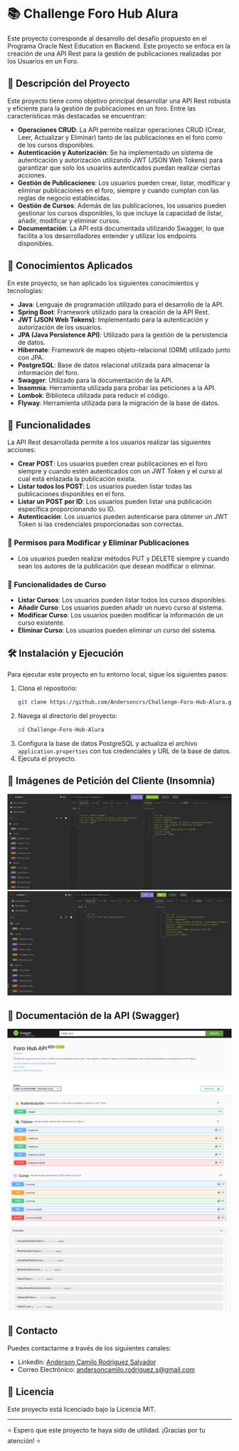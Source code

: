 # 📚 Challenge Foro Hub Alura

Este proyecto corresponde al desarrollo del desafío propuesto en el Programa Oracle Next Education en Backend. Este proyecto se enfoca en la creación de una API Rest para la gestión de publicaciones realizadas por los Usuarios en un Foro.

## 🌟 Descripción del Proyecto

Este proyecto tiene como objetivo principal desarrollar una API Rest robusta y eficiente para la gestión de publicaciones en un foro. Entre las características más destacadas se encuentran:

- **Operaciones CRUD**: La API permite realizar operaciones CRUD (Crear, Leer, Actualizar y Eliminar) tanto de las publicaciones en el foro como de los cursos disponibles.
- **Autenticación y Autorización**: Se ha implementado un sistema de autenticación y autorización utilizando JWT (JSON Web Tokens) para garantizar que solo los usuarios autenticados puedan realizar ciertas acciones.
- **Gestión de Publicaciones**: Los usuarios pueden crear, listar, modificar y eliminar publicaciones en el foro, siempre y cuando cumplan con las reglas de negocio establecidas.
- **Gestión de Cursos**: Además de las publicaciones, los usuarios pueden gestionar los cursos disponibles, lo que incluye la capacidad de listar, añadir, modificar y eliminar cursos.
- **Documentación**: La API está documentada utilizando Swagger, lo que facilita a los desarrolladores entender y utilizar los endpoints disponibles.

## 🌟 Conocimientos Aplicados

En este proyecto, se han aplicado los siguientes conocimientos y tecnologías:

- **Java**: Lenguaje de programación utilizado para el desarrollo de la API.
- **Spring Boot**: Framework utilizado para la creación de la API Rest.
- **JWT (JSON Web Tokens)**: Implementado para la autenticación y autorización de los usuarios.
- **JPA (Java Persistence API)**: Utilizado para la gestión de la persistencia de datos.
- **Hibernate**: Framework de mapeo objeto-relacional (ORM) utilizado junto con JPA.
- **PostgreSQL**: Base de datos relacional utilizada para almacenar la información del foro.
- **Swagger**: Utilizado para la documentación de la API.
- **Insomnia**: Herramienta utilizada para probar las peticiones a la API.
- **Lombok**: Biblioteca utilizada para reducir el código.
- **Flyway**: Herramienta utilizada para la migración de la base de datos.

## 🚀 Funcionalidades

La API Rest desarrollada permite a los usuarios realizar las siguientes acciones:

- **Crear POST**: Los usuarios pueden crear publicaciones en el foro siempre y cuando estén autenticados con un JWT Token y el curso al cual está enlazada la publicación exista.
- **Listar todos los POST**: Los usuarios pueden listar todas las publicaciones disponibles en el foro.
- **Listar un POST por ID**: Los usuarios pueden listar una publicación específica proporcionando su ID.
- **Autenticación**: Los usuarios pueden autenticarse para obtener un JWT Token si las credenciales proporcionadas son correctas.

### 📌 Permisos para Modificar y Eliminar Publicaciones

- Los usuarios pueden realizar métodos PUT y DELETE siempre y cuando sean los autores de la publicación que desean modificar o eliminar.

### 🏫 Funcionalidades de Curso

- **Listar Cursos**: Los usuarios pueden listar todos los cursos disponibles.
- **Añadir Curso**: Los usuarios pueden añadir un nuevo curso al sistema.
- **Modificar Curso**: Los usuarios pueden modificar la información de un curso existente.
- **Eliminar Curso**: Los usuarios pueden eliminar un curso del sistema.

## 🛠️ Instalación y Ejecución

Para ejecutar este proyecto en tu entorno local, sigue los siguientes pasos:

1. Clona el repositorio:
   ```sh
   git clone https://github.com/Andersoncrs/Challenge-Foro-Hub-Alura.git
   ```
2. Navega al directorio del proyecto:
   ```sh
   cd Challenge-Foro-Hub-Alura
   ```
3. Configura la base de datos PostgreSQL y actualiza el archivo `application.properties` con tus credenciales y URL de la base de datos.
4. Ejecuta el proyecto.

## 📸 Imágenes de Petición del Cliente (Insomnia)
![](img/insomnia.png)
![](img/insomnia2.png)
## 📄 Documentación de la API (Swagger)
![](img/swagger.png)
![](img/Swagger2.png)
## 📢 Contacto

Puedes contactarme a través de los siguientes canales:
- LinkedIn: [Anderson Camilo Rodriguez Salvador](https://www.linkedin.com/in/andersoncrs) 
- Correo Electrónico: andersoncamilo.rodriguez.s@gmail.com

## 📜 Licencia

Este proyecto está licenciado bajo la Licencia MIT.

---

 ⭐ Espero que este proyecto te haya sido de utilidad. ¡Gracias por tu atención! ⭐